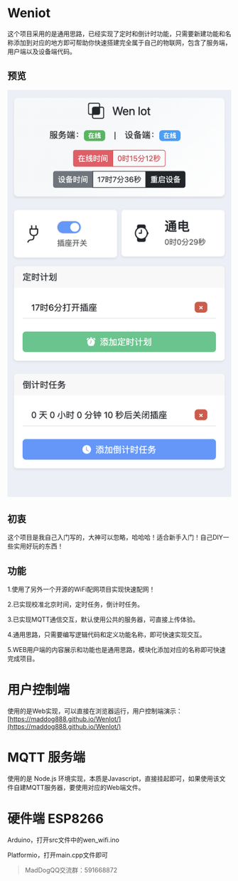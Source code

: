 # Weniot
这个项目采用的是通用思路，已经实现了定时和倒计时功能，只需要新建功能和名称添加到对应的地方即可帮助你快速搭建完全属于自己的物联网，包含了服务端，用户端以及设备端代码。

## 预览
![页面预览1](/src/1.png)

## 初衷
这个项目是我自己入门写的，大神可以忽略，哈哈哈！适合新手入门！自己DIY一些实用好玩的东西！

## 功能
1.使用了另外一个开源的WiFi配网项目实现快速配网！

2.已实现校准北京时间，定时任务，倒计时任务。

3.已实现MQTT通信交互，默认使用公共的服务器，可直接上传体验。

4.通用思路，只需要编写逻辑代码和定义功能名称，即可快速实现交互。

5.WEB用户端的内容展示和功能也是通用思路，模块化添加对应的名称即可快速完成项目。

# 用户控制端
使用的是Web实现，可以直接在浏览器运行，用户控制端演示：[https://maddog888.github.io/WenIot/](https://maddog888.github.io/WenIot/)

# MQTT 服务端
使用的是 Node.js 环境实现，本质是Javascript，直接挂起即可，如果使用该文件自建MQTT服务器，要使用对应的Web端文件。

# 硬件端 ESP8266
Arduino，打开src文件中的wen_wifi.ino

Platformio，打开main.cpp文件即可

> MadDogQQ交流群：591668872
